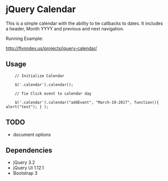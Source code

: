 jQuery Calendar
===============

This is a simple calendar with the ability to tie callbacks to dates.
It includes a header, Month YYYY and previous and next navigation.

Running Example:

http://flynndev.us/projects/jquery-calendar/

Usage
-----
```
    // Initialize Calendar

    $('.calendar').calendar();

    // Tie Click event to calendar day

    $('.calendar').calendar("addEvent", "March-19-2017", function(){ alert("test"); } );

```

TODO
----
* document options

Dependencies
------------
- jQuery 3.2
- jQuery UI 1.12.1
- Bootstrap 3
